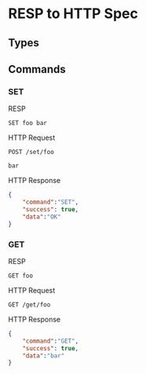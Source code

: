 # RESP to HTTP Spec
## Types

## Commands

### SET
RESP
```redis
SET foo bar
```

HTTP Request
```
POST /set/foo

bar
```

HTTP Response
```json
{
    "command":"SET",
    "success": true,
    "data":"OK"
}
```

### GET
RESP
```redis
GET foo
```

HTTP Request
```
GET /get/foo
```

HTTP Response
```json
{
    "command":"GET",
    "success": true,
    "data":"bar"
}
```



